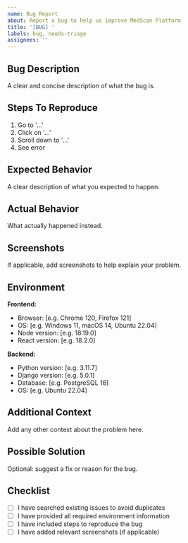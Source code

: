```yaml
---
name: Bug Report
about: Report a bug to help us improve MedScan Platform
title: '[BUG] '
labels: bug, needs-triage
assignees: ''
---
```


## Bug Description
A clear and concise description of what the bug is.

## Steps To Reproduce
1. Go to '...'
2. Click on '...'
3. Scroll down to '...'
4. See error

## Expected Behavior
A clear description of what you expected to happen.

## Actual Behavior
What actually happened instead.

## Screenshots
If applicable, add screenshots to help explain your problem.

## Environment
**Frontend:**
- Browser: [e.g. Chrome 120, Firefox 121]
- OS: [e.g. Windows 11, macOS 14, Ubuntu 22.04]
- Node version: [e.g. 18.19.0]
- React version: [e.g. 18.2.0]

**Backend:**
- Python version: [e.g. 3.11.7]
- Django version: [e.g. 5.0.1]
- Database: [e.g. PostgreSQL 16]
- OS: [e.g. Ubuntu 22.04]

## Additional Context
Add any other context about the problem here.

## Possible Solution
Optional: suggest a fix or reason for the bug.

## Checklist
- [ ] I have searched existing issues to avoid duplicates
- [ ] I have provided all required environment information
- [ ] I have included steps to reproduce the bug
- [ ] I have added relevant screenshots (if applicable)
